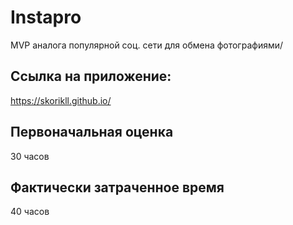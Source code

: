 # Instapro

MVP аналога популярной соц. сети для обмена фотографиями/

## Ссылка на приложение:

https://skorikll.github.io/

## Первоначальная оценка

30 часов

## Фактически затраченное время

40 часов
